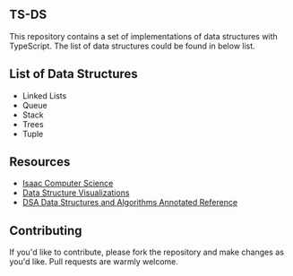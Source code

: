 ## TS-DS

This repository contains a set of implementations of data structures with TypeScript. The list of data structures could be found in below list.

## List of Data Structures

- Linked Lists
- Queue
- Stack
- Trees
- Tuple

## Resources

- [Isaac Computer Science](https://isaaccomputerscience.org/topics/data_structures?examBoard=all&stage=all)
- [Data Structure Visualizations](https://www.cs.usfca.edu/~galles/visualization/Algorithms.html)
- [DSA Data Structures and Algorithms Annotated Reference](https://www.academia.edu/30843807/DSA_Data_Structures_and_Algorithms_Annotated_Reference_with_Examples)

## Contributing

If you'd like to contribute, please fork the repository and make changes as you'd like. Pull requests are warmly welcome.
